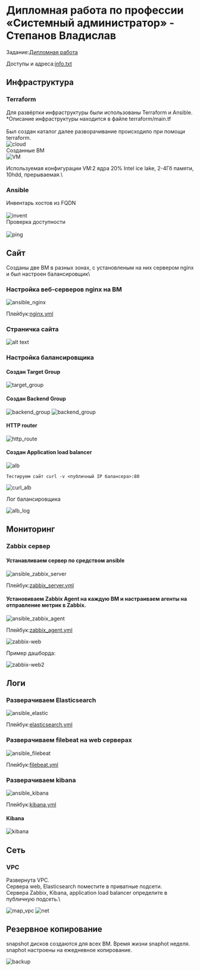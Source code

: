 # Дипломная работа по профессии «Системный администратор» - Степанов Владислав
  
Задание:[Дипломная работа](https://github.com/netology-code/sys-diplom/tree/diplom-zabbix?tab=readme-ov-file#%D0%B7%D0%B0%D0%B4%D0%B0%D1%87%D0%B)

Доступы и адреса:[info.txt](./info.txt)
  
## Инфраструктура

### Terraform

Для развёртки инфраструктуры были использованы Terraform и Ansible.\
*Описание инфраструктуры находится в файле terraform/main.tf\
\
Был создан каталог далее разворачивание происходило при помощи terraform.\
![cloud](./img/cloud.jpg)
\
Созданные ВМ
\
![VM](./img/VM.jpg)

Используемая конфигурации VM:2 ядра 20% Intel ice lake, 2-4Гб памяти, 10hdd, прерываемая.\

### Ansible

Инвентарь хостов из FQDN\
\
![invent](invent.jpg)
\
Проверка доступности\
\
![ping](ansible_ping.jpg)

## Сайт

Созданы две ВМ в разных зонах, с установленым на них сервером nginx и был настроен балансировщик\

### Настройка веб-серверов nginx на ВМ

![ansible_nginx](./img/ansible_nginx.jpg)

Плейбук:[nginx.yml](./ansible/nginx.yml)

### Страничка сайта

![alt text](web_alb.jpg)

### Настройка балансировщика

#### Создан Target Group

![target_group](./img/target_group.jpg)

#### Создан Backend Group

![backend_group](./img/backend_group.jpg)
![backend_group](./img/backend_group2.jpg)

#### HTTP router

![http_route](./img/http_route.jpg)

#### Создан Application load balancer

![alb](./img/alb.jpg)

`Тестируем сайт curl -v <публичный IP балансера>:80`

![curl_alb](./img/curl_alb.jpg)

Лог балансировщика

![alb_log](./img/alb_log.jpg)

## Мониторинг

### Zabbix сервер

#### Устанавливаем сервер по средством ansible

![ansible_zabbix_server](./img/ansible_zabbix_server.jpg)

Плейбук:[zabbix_server.yml](./ansible/zabbix_server.yml)

#### Установиваем Zabbix Agent на каждую ВМ и настраиваем агенты на отправление метрик в Zabbix.

![ansible_zabbix_agent](./img/ansible_zabbix_agent.jpg)

Плейбук:[zabbix_agent.yml](./ansible/zabbix_agent.yml)

![zabbix-web](./img/zabbix-web.jpg)

Пример дашборда:

![zabbix-web2](./img/zabbix-web2.jpg)

## Логи

### Разверачиваем Elasticsearch

![ansible_elastic](./img/ansible_elastic.jpg)

Плейбук:[elasticsearch.yml](./ansible/elasticsearch.yml)

### Разверачиваем filebeat на web серверах

![ansible_filebeat](./img/ansible_filebeat.jpg)

Плейбук:[filebeat.yml](./ansible/filebeat.yml)

### Разверачиваем kibana

![ansible_kibana](./img/ansible_kibana.jpg)

Плейбук:[kibana.yml](./ansible/kibana.yml)

#### Kibana

![kibana](./img/elastic.jpg)

## Сеть

### VPC

Развернута VPC.\
Сервера web, Elasticsearch поместите в приватные подсети.\
Сервера Zabbix, Kibana, application load balancer определите в публичную подсеть.\

![map_vpc](./img/map_vpc.jpg)
![net](net.jpg)

## Резервное копирование

snapshot дисков создаются для всех ВМ. Время жизни snaphot неделя. snaphot настроены на ежедневное копирование.

![backup](./img/backup.jpg)